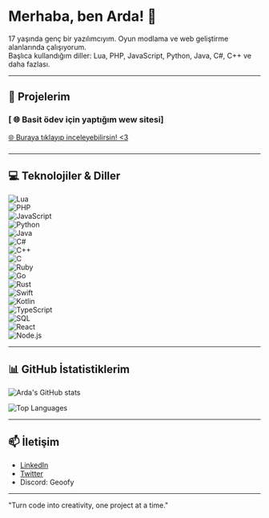 # Merhaba, ben Arda! 👋

17 yaşında genç bir yazılımcıyım. Oyun modlama ve web geliştirme alanlarında çalışıyorum.  
Başlıca kullandığım diller: Lua, PHP, JavaScript, Python, Java, C#, C++ ve daha fazlası.

---

## 🚀 Projelerim

###  [ 🌐 Basit ödev için yaptığım wew sitesi] 
[🌐 Buraya tıklayıp inceleyebilirsin! <3](https://bilgisayarparcasisatan.somee.com)

### 

---

## 💻 Teknolojiler & Diller

![Lua](https://img.shields.io/badge/Lua-2C2D72?style=for-the-badge&logo=lua&logoColor=white)  
![PHP](https://img.shields.io/badge/PHP-777BB4?style=for-the-badge&logo=php&logoColor=white)  
![JavaScript](https://img.shields.io/badge/JavaScript-F7DF1E?style=for-the-badge&logo=javascript&logoColor=black)  
![Python](https://img.shields.io/badge/Python-3776AB?style=for-the-badge&logo=python&logoColor=white)  
![Java](https://img.shields.io/badge/Java-007396?style=for-the-badge&logo=java&logoColor=white)  
![C#](https://img.shields.io/badge/C%23-239120?style=for-the-badge&logo=c-sharp&logoColor=white)  
![C++](https://img.shields.io/badge/C++-00599C?style=for-the-badge&logo=c%2b%2b&logoColor=white)  
![C](https://img.shields.io/badge/C-555555?style=for-the-badge&logo=c&logoColor=white)  
![Ruby](https://img.shields.io/badge/Ruby-CC342D?style=for-the-badge&logo=ruby&logoColor=white)  
![Go](https://img.shields.io/badge/Go-00ADD8?style=for-the-badge&logo=go&logoColor=white)  
![Rust](https://img.shields.io/badge/Rust-000000?style=for-the-badge&logo=rust&logoColor=white)  
![Swift](https://img.shields.io/badge/Swift-F05138?style=for-the-badge&logo=swift&logoColor=white)  
![Kotlin](https://img.shields.io/badge/Kotlin-0095D5?style=for-the-badge&logo=kotlin&logoColor=white)  
![TypeScript](https://img.shields.io/badge/TypeScript-3178C6?style=for-the-badge&logo=typescript&logoColor=white)  
![SQL](https://img.shields.io/badge/SQL-4479A1?style=for-the-badge&logo=postgresql&logoColor=white)  
![React](https://img.shields.io/badge/React-20232A?style=for-the-badge&logo=react&logoColor=61DAFB)  
![Node.js](https://img.shields.io/badge/Node.js-339933?style=for-the-badge&logo=nodedotjs&logoColor=white)

---

## 📊 GitHub İstatistiklerim


![Arda's GitHub stats](https://github-readme-stats.vercel.app/api?username=Arda0&show_icons=true&theme=radical)

![Top Languages](https://github-readme-stats.vercel.app/api/top-langs/?username=Arda0&layout=compact&theme=radical)

---

## 📫 İletişim

- [LinkedIn](Soon)  
- [Twitter](Soon!)  
- Discord: Geoofy

---

"Turn code into creativity, one project at a time."
